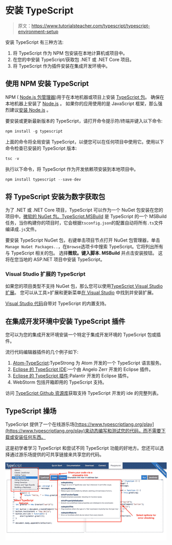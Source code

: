 # 安装 TypeScript

> 原文：<https://www.tutorialsteacher.com/typescript/typescript-environment-setup>

安装 TypeScript 有三种方法:

1.  将 TypeScript 作为 NPM 包安装在本地计算机或项目中。
2.  在您的中安装 TypeScript/获取包 .NET 或 .NET Core 项目。
3.  将 TypeScript 作为插件安装在集成开发环境中。

## 使用 NPM 安装 TypeScript

NPM ( [Node.js 包管理器](/nodejs/what-is-node-package-manager))用于在本地机器或项目上安装 [TypeScript 包](https://www.npmjs.com/package/typescript)。 确保在本地机器上安装了 [Node.js](/nodejs/what-is-nodejs) 。 如果你的应用使用的是 JavaScript 框架，那么强烈建议[安装 Node.js](/nodejs/setup-nodejs-development-environment ) 。

要安装或更新最新版本的 TypeScript，请打开命令提示符/终端并键入以下命令:

```ts
npm install -g typescript
```

上面的命令将全局安装 TypeScript，以便您可以在任何项目中使用它。使用以下命令检查已安装的 TypeScript 版本:

```ts
tsc -v
```

执行以下命令，将 TypeScript 作为开发依赖项安装到本地项目中。

```ts
npm install typescript --save-dev
```

## 将 TypeScript 安装为数字获取包

为了 .NET 或 .NET Core 项目，TypeScript 可以作为一个 NuGet 包安装在您的项目中。[微软的 NuGet 包。TypeScript.MSBuild](https://www.nuget.org/packages/Microsoft.TypeScript.MSBuild/) 是 TypeScript 的一个 MSBuild 任务，当你构建你的项目时，它会根据`tsconfig.json`的配置自动将所有`.ts`文件编译成`.js`文件。

要安装 TypeScript NuGet 包，右键单击项目节点打开 NuGet 包管理器，单击`Manage NuGet Packages..`，在`Browse`选项卡中搜索 TypeScript。它将列出所有与 TypeScript 相关的包。 选择**微软。键入脚本. MSBuild** 并点击安装按钮。 这将在您当地的 ASP.NET 项目中安装 TypeScript。

### Visual Studio 扩展的 TypeScript

如果您的项目类型不支持 NuGet 包，那么您可以使用[TypeScript Visual Studio 扩展](https://marketplace.visualstudio.com/items?itemName=TypeScriptTeam.typescript-40)。 您可以从工具>扩展和更新菜单[在 Visual Studio](https://docs.microsoft.com/en-us/visualstudio/ide/finding-and-using-visual-studio-extensions) 中找到并安装扩展。

[Visual Studio 代码](https://code.visualstudio.com/)自带对 TypeScript 的内置支持。

## 在集成开发环境中安装 TypeScript 插件

您可以为您的集成开发环境安装一个特定于集成开发环境的 TypeScript 包或插件。

流行代码编辑器插件的几个例子如下:

1.  [Atom-TypeScript](https://atom.io/packages/atom-typescript):TypeStrong 为 Atom 开发的一个 TypeScript 语言服务。
2.  [Eclipse 的 TypeScript IDE](https://github.com/angelozerr/typescript.java/wiki/Getting-Started):一个由 Angelo Zerr 开发的 Eclipse 插件。
3.  [Eclipse 的 TypeScript 插件](https://github.com/palantir/eclipse-typescript):Palantir 开发的 Eclipse 插件。
4.  WebStorm 包括开箱即用的 TypeScript 支持。

访问 [TypeScript Github 资源库](https://github.com/Microsoft/TypeScript/wiki/TypeScript-Editor-Support )获取支持 TypeScript 开发的 ide 的完整列表。

## TypeScript 操场

TypeScript 提供了一个在线游乐场[https://www.typescriptlang.org/play](https://www.typescriptlang.org/play)来动态编写和测试您的代码，而不需要下载或安装任何东西。

这是初学者学习 TypeScript 和尝试不同 TypeScript 功能的好地方。您还可以选择通过游乐场提供的可共享链接来共享您的代码。

![](img/6818638f3f4cc0742b4498fb7f1f2562.png) 